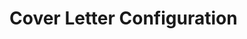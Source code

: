 # Cover Letter Configuration




<!--
CONTEXT FOR AI ASSISTANTS:

This markdown file contains configuration data for generating a dynamic cover letter.


INSTRUCTIONS FOR AI ASSISTANTS:
When generating a cover letter based on this template:
1. Analyze the company's position listing to identify key requirements and desired skills
2. Match those requirements with the candidate's relevant experience and expertise
3. Emphasize only the aspects of the candidate's skills that are directly relevant to the position
4. Use the bilingual structure (Finnish/English) as provided in the template
5. Maintain the professional tone while personalizing content to the specific role
6. Focus on how the candidate's unique dual expertise can benefit the company
7. Keep the cover letter concise and impactful, typically 3-4 paragraphs]
8. Never use AI like language, keep it as human as possible, don't use too complicated words.
9. Don't use words like UV-Kartoitus, Unity-Pelimoottorit, in finnish these are just simplified to UV:t ja Unityssä
10. Sometimes the requirements are too strict, this is because recruiters dont understand what they are trying to hire.
11. If the requirements are too strict, try to find a way to justify why the candidate is a good fit for the position.
12. Write the markdown sections that do not have a language tag in the language the job posting is written.

ABOUT THE CANDIDATE:
- Name: Ubeid Hussein (Upi)
- Dual expertise: Software Development AND 3D Generalist
- Currently pursuing Bachelor of Engineering (B.Eng) in Information Technology at TAMK

KEY STRENGTH - DUAL EXPERTISE ADVANTAGE:
- Unique ability to bridge the gap between technical programming and creative 3D art
- Fluent communication with both programmers and 3D artists in their respective technical languages
- Can translate complex technical specifications between development and art teams
- Deep understanding of both software implementation challenges and 3D production pipelines
- Valuable asset in interdisciplinary projects requiring seamless collaboration between technical and creative teams

ADDITIONAL STRENGTHS:
- Over 7 game jams completed, providing real-world experience working with professionals in teams
- Proven ability to deliver projects under tight deadlines and high-pressure environments
- Strong collaborative skills developed through intensive team-based game development challenges

PROFESSIONAL EXPERIENCE:

CURRENT POSITIONS:
- R&D Intern at Solita (May 2025 - Present)
  * Developing small full stack projects as part of a two-person team
  * Utilizing various tech stacks and cutting-edge AI integration

- Programmer & Arts and Assets Specialist at No Bright Shadows (Remote) (January 2022 - Present)
  * Programming game mechanics, REST API development, and database integrations
  * Character modeling, rigging, animation, particle effects, and shader development

- Freelance Blender Tools Programmer (2019 - Present)
  * Develop Blender add-ons in Python including MOF-Blender (UV-unwrapping), UltiTools, and UltiBake
  * Tools used by professionals in the industry

- Freelance 3D Artist (2018 - Present)
  * 3D modeling, texturing, and animation for game projects and visualization

- Asset Store Creator (2019 - Present)
  * Creating and selling commercial 3D assets and tools on FAB, Gumroad, and Steam Workshop

PREVIOUS POSITION:
- Data Entry at Verwijnen & Verwijnen (Helsinki) (January 2021 - January 2022)
  * Organized and maintained both electronic and physical records related to company expenses

PROGRAMMING EXPERTISE:
- Backend Development
- Frontend Development
- Database Management
- REST API Development
- AI & Machine Learning
- Version Control (Git)
- DevOps & Deployment
- Containerization (Docker)
- Project Management
- Game Development

3D GENERALIST SKILLS:
- 3D Modeling & Animation
- Blender (Expert level)
- Substance Designer
- Substance Painter
- Character Rigging
- Animation
- Game Engines (Unity, Unreal Engine)
- Shader Development
- VFX & Particles

- I don't draw, but I can use photoshop to create UI elements and renders for marketing purposes

I have shipped mobile games, but plenty of Unity and Unreal Engine Projects for the Browser and PC.

PERSONAL DETAILS:
- Name: Ubeid Hussein
- Native Finnish speaker, fluent English
- Based in Tampere, Finland
- Email: hussein.ubeid@outlook.com


COMPANY POSITION LISTING (FOR AI ASSISTANTS):

About the job
🎨 Senior Environment Artist | Remote (Europe) | Full-Time



Vercors Games is a newly established video game studio based in Madrid, made up of industry veterans. Our multicultural team of passionate and highly creative individuals is dedicated to crafting meaningful and visually stunning gaming experiences. We are currently working on a substantial AAA cross-platform title.


As part of this development, we’re expanding our world-building team and are looking for Senior Environment Artists to help shape the vibrant, stylized worlds of our game.
We believe that environments are more than just backgrounds—they tell stories, guide players, and spark emotion. We're looking for artists who share that vision.


🎯 Responsibilities

Help to define and execute the visual style and look of the game’s environment.
Sculpt, model and texture props and modular elements.
Integrate assets into the engine, and set dress 3D environments ensuring visual quality and performance.
Collaborate with the Art Director and concept artists to produce high-quality assets and help define the visual style.
Work with designers and animators to establish efficient pipelines and processes.
Maintain quality, efficiency, and visual consistency across all work.
Work cross-functionally to ensure the artistic vision aligns with technical and gameplay needs.


✅ Qualifications & Skills

Degree in Art or related field.
5+ years of professional experience in game development.
Strong skills in 3D modeling, texturing, and sculpting (high- and low-poly).
Proficiency in 3DS Max, Maya, or Blender.
Experience with ZBrush and modern asset creation pipelines.
Solid understanding of Unreal Engine 5 and real-time rendering constraints.
Good sense of visual composition, lighting, and storytelling through environments.
Strong collaboration and communication skills.
Proactive, self-motivated, and solution-oriented.


🌱 Bonus Points

Experience with SpeedTree or vegetation creation tools.
Passion for environmental storytelling.
Background in traditional art or architecture.
English & Spanish language skills




💡 Why Vercors?

100% remote (Europe-based) with flexible hours
Inclusive, supportive, and creative team culture
Permanent contract & healthy work-life balance
Be part of an original stylized AAA project, built from the ground up


## Cover Letter Content

### Greeting_FI
Hei Vercors Gamesin tiimi,

### Greeting_EN
Hi Vercors Games Team,

### Introduction
I am writing to express my strong interest in the Senior Environment Artist position at Vercors Games, which I discovered on [Platform where you saw the ad, e.g., LinkedIn]. As a 3D artist and software developer with a deep passion for creating immersive, stylized worlds, I was immediately drawn to your studio's dedication to crafting meaningful and visually stunning gaming experiences. My background in both the artistic and technical sides of game development aligns perfectly with the requirements of this role.

### Body1
Throughout my freelance career, I have honed my skills in creating high-quality 3D assets, from modeling and sculpting to texturing and engine integration. I am an expert with Blender and have extensive experience with Unreal Engine, which allows me to not only build beautiful environments but also ensure they are optimized for real-time performance. Your focus on stylized AAA titles resonates with my artistic sensibilities, and I am confident in my ability to contribute to the unique visual style of your new project.

### Body2
What sets me apart is my dual expertise as a programmer. I develop custom tools for Blender and understand asset pipelines from a technical standpoint. This unique perspective enables me to collaborate effectively with both artists and engineers, troubleshoot complex issues, and help establish efficient workflows—a key responsibility mentioned in the job description. Having completed over seven game jams, I thrive in collaborative, fast-paced environments and am adept at delivering quality work under tight deadlines.

### Closing
I am very excited about the opportunity to bring my blend of artistic skill and technical knowledge to Vercors Games and contribute to building your next captivating world. Thank you for your time and consideration. I have attached my portfolio for your review and look forward to discussing how my skills can benefit your team.

### Salary_FI
2000-3000€/kk

### Salary_EN
€2000-3000/month

### Relocation_FI
Neuvoteltavissa

### Relocation_EN
Negotiable

### StartDate_FI
Sopimuksen mukaan

### StartDate_EN
According to agreement

### WorkType_FI
Kokopäivätyö / Etätyö mahdollinen

### WorkType_EN
Full-time / Remote work possible

### Languages_FI
Suomi (äidinkieli), Englanti (sujuva)

### Languages_EN
Finnish (native), English (fluent)

### Signature_FI
Ystävällisin terveisin,

### Signature_EN
Best regards,
